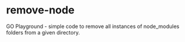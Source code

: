 # remove-node
GO Playground - simple code to remove all instances of node_modules folders from a given directory.
